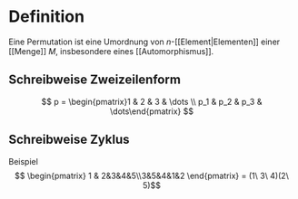 # Definition
Eine Permutation ist eine Umordnung von $n$-[[Element|Elementen]] einer [[Menge]] $M$, insbesondere eines [[Automorphismus]].
## Schreibweise Zweizeilenform
$$  p = \begin{pmatrix}1 & 2 & 3 & \dots \\ p_1 & p_2 & p_3 & \dots\end{pmatrix}  $$
## Schreibweise Zyklus
Beispiel
$$ \begin{pmatrix} 1 & 2&3&4&5\\3&5&4&1&2 \end{pmatrix} = (1\ 3\ 4)(2\ 5)$$

